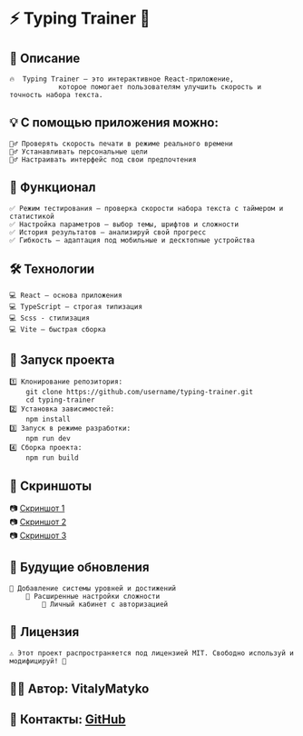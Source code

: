 # ⚡ **Typing Trainer** 🚀

## 📌 Описание

    🔥  Typing Trainer — это интерактивное React-приложение,
    			которое помогает пользователям улучшить скорость и точность набора текста.

## 💡 С помощью приложения можно:

    🏋️‍♂️ Проверять скорость печати в режиме реального времени
    🏋️‍♂️ Устанавливать персональные цели
    🏋️‍♂️ Настраивать интерфейс под свои предпочтения

## 🎯 Функционал

    ✅ Режим тестирования — проверка скорости набора текста с таймером и статистикой
    ✅ Настройка параметров — выбор темы, шрифтов и сложности
    ✅ История результатов — анализируй свой прогресс
    ✅ Гибкость — адаптация под мобильные и десктопные устройства

## 🛠️ Технологии

    💻 React — основа приложения
    💻 TypeScript — строгая типизация
    💻 Scss - стилизация
    💻 Vite — быстрая сборка

## 🚀 Запуск проекта

    1️⃣ Клонирование репозитория:
    	git clone https://github.com/username/typing-trainer.git
    	cd typing-trainer
    2️⃣ Установка зависимостей:
    	npm install
    3️⃣ Запуск в режиме разработки:
    	npm run dev
    4️⃣ Сборка проекта:
    	npm run build

## 🌟 Скриншоты

📷 [Скриншот 1](https://github.com/VitalyMatyko/typing-trainer/blob/main/public/typint_trainer_1.png)<br>
📷 [Скриншот 2](https://github.com/VitalyMatyko/typing-trainer/blob/main/public/typint_trainer_2.png)<br>
📷 [Скриншот 3](https://github.com/VitalyMatyko/typing-trainer/blob/main/public/typint_trainer_3.png)

## 📌 Будущие обновления

    🔹 Добавление системы уровней и достижений
    	🔹 Расширенные настройки сложности
    		🔹 Личный кабинет с авторизацией

## 📄 Лицензия

    ⚠️ Этот проект распространяется под лицензией MIT. Свободно используй и модифицируй! 🎉

## 👨‍💻 Автор: VitalyMatyko <br>

## 📮 Контакты: [GitHub](https://github.com/VitalyMatyko)
